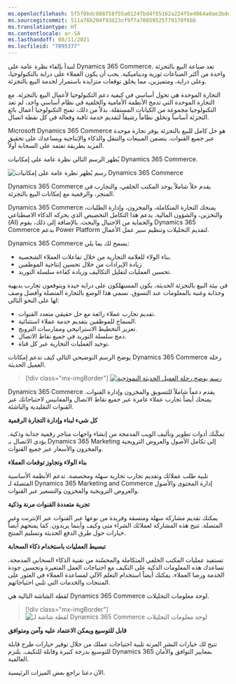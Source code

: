 ```yaml
---
ms.openlocfilehash: 5f5f0bdc088f58f55a0124fbd4f85162a224f5e4064a8ae2bdeaa49e26d8baa4
ms.sourcegitcommit: 511a76b204f93d23cf9f7a70059525f79170f6bb
ms.translationtype: HT
ms.contentlocale: ar-SA
ms.lasthandoff: 08/11/2021
ms.locfileid: "7095377"
---
```

لنبدأ بإلقاء نظرة عامة على Dynamics 365 Commerce. تعد صناعة البيع بالتجزئة واحدة من أكثر الصناعات ثورية وديناميكية. يجب أن يكون العملاء على دراية بالتكنولوجيا، وعلى دراية، ومتميزين، مما يخلق توقعات متزايدة باستمرار لخدمة البيع بالتجزئة.

التجارة الموحدة هي تحول أساسي في كيفية دعم التكنولوجيا لأعمال البيع بالتجزئة. مع التجارة الموحدة التي تدمج الأنظمة الأمامية والخلفية في نظام أساسي واحد، لم تعد التكنولوجيا مجموعة من الكيانات المستقلة. بدلاً من ذلك، تمنح التكنولوجيا أعمال بائع التجزئة أساساً وتخلق نظاماً رشيقاً لتقديم خدمة ثاقبة وفعالة في كل نقطة اتصال.

Microsoft Dynamics 365 Commerce هو حل كامل للبيع بالتجزئة يوفر تجارة موحدة عبر جميع القنوات. يتضمن المبيعات والتنقل والذكاء والإنتاجية ويساعدك على تحقيق المزيد بطريقة تعتمد على السحابة أولاً.

يُظهر الرسم التالي نظرة عامة على إمكانيات Dynamics 365 Commerce.

![رسم يُظهر نظرة عامة على إمكانيات Dynamics 365 Commerce](../media/m14-overview.png)  

Dynamics 365 Commerce يقدم حلاً شاملاً يوحد المكتب الخلفي، والتجارب في المتجر، والرقمية مع إمكانات البيع بالتجزئة.

Dynamics 365 Commerce يمنحك التجارة المتكاملة، والمخزون، وإدارة الطلبات، والتخزين، والشؤون المالية. يدعم هذا التكامل التخصيص الذي يحركه الذكاء الاصطناعي (AI) والحماية من الاحتيال والبحث. بالإضافة إلى ذلك، يقوم Dynamics 365 Commerce بدعم Power Platform لتقديم التحليلات وتنظيم سير عمل الأعمال.

Dynamics 365 Commerce يسمح لك بما يلي:

- بناء الولاء للعلامة التجارية من خلال تفاعلات العملاء الشخصية.
- زيادة الإيرادات من خلال تحسين إنتاجية الموظفين
- تحسين العمليات لتقليل التكاليف وزيادة كفاءة سلسلة التوريد.

في بيئة البيع بالتجزئة الحديثة، يكون المستهلكون على دراية جيدة ويتوقعون تجارب بديهية وجذابة وغنية بالمعلومات عند التسوق. نسمي هذا الوضع بالتجارة المتصلة وأفضل وصف لها على النحو التالي:

- تقديم تجارب عملاء رائعة مع حل حقيقي متعدد القنوات.
- السماح للموظفين بتقديم خدمة عملاء استثنائية.
- تعزيز التخطيط الاستراتيجي وممارسات الترويج.
- دمج سلسلة التوريد في جميع نقاط الاتصال.
- توحيد العمليات التجارية عبر كل قناة.

يوضح الرسم التوضيحي التالي كيف تدعم إمكانات Dynamics 365 Commerce رحلة العميل الحديثة.
 
> [!div class="mx-imgBorder"]
> [![رسم يوضح رحلة العميل الحديثة النموذجية](../media/m14-capabilities.png)](../media/m14-capabilities.png#lightbox)

Dynamics 365 Commerce يقدم دعماً شاملاً للتسويق والمخزون وإدارة القنوات. يمنحك أيضاً تجارب عملاء غامرة عبر جميع نقاط الاتصال والمقاييس لاحتياجاتك عبر القنوات التقليدية والناشئة.

**كل شيء لبناء وإدارة التجارة الرقمية**

تمكّنك أدوات تطوير وتأليف الويب المدمجة من إنشاء واجهات متاجر رقمية جذابة وذكية. يؤدي الاتصال بـ Dynamics 365 Marketing إلى تكامل الأصول والعروض الترويجية والمخزون والأسعار عبر جميع القنوات.

**بناء الولاء وتجاوز توقعات العملاء**

تلبية طلب عملائك وتقديم تجارب تجارية سهلة ومخصصة. تدعم الأنظمة الأساسية المتصلة لـ Dynamics 365 Marketing and Commerce إدارة المحتوى والأصول والعروض الترويجية والمخزون والتسعير عبر القنوات.

**تجربة متعددة القنوات مرنة وذكية**

يمكنك تقديم مشاركة سهلة ومتسقة وفريدة من نوعها عبر القنوات عبر الإنترنت وغير المتصلة. تتيح هذه المشاركة لعملائك الشراء متى وكيف وأينما يريدون. كما يمنحهم أيضاً خيارات حول طرق الدفع الحديثة وتسليم المنتج.

**تبسيط العمليات باستخدام ذكاء السحابة**

تستفيد عمليات المكتب الخلفي المتكاملة والمحسّنة من تقنية الذكاء السحابي المدمجة. تساعدك هذه المعلومات الذكية على التكيف مع احتياجات العمل المتغيرة وتحسين جودة الخدمة ورضا العملاء. يمكنك أيضاً استخدام التعلم الآلي لمساعدة العملاء في العثور على المنتجات والخدمات التي تلبي احتياجاتهم.

لقطة الشاشة التالية هي Dynamics 365 Commerce لوحة معلومات التحليلات.

> [!div class="mx-imgBorder"]
> ![لقطة شاشة لـ Dynamics 365 Commerce لوحة معلومات التحليلات](../media/m14-commerce-intelligence.png) 

**قابل للتوسيع ويمكن الاعتماد عليه وآمن ومتوافق**

تتيح لك خيارات النشر المرنة تلبية احتياجات عملك من خلال توفير خيارات طرح قابلة للتوسيع بدرجة كبيرة وقابلة للتكيف. يلتزم Dynamics 365 بمعايير التوافق والأمان العالمية.

الآن دعنا نراجع بعض الميزات الرئيسية.
